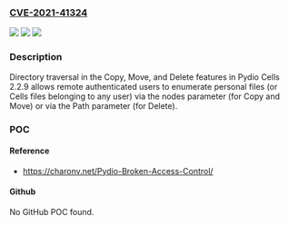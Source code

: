 ### [CVE-2021-41324](https://cve.mitre.org/cgi-bin/cvename.cgi?name=CVE-2021-41324)
![](https://img.shields.io/static/v1?label=Product&message=n%2Fa&color=blue)
![](https://img.shields.io/static/v1?label=Version&message=n%2Fa&color=blue)
![](https://img.shields.io/static/v1?label=Vulnerability&message=n%2Fa&color=brighgreen)

### Description

Directory traversal in the Copy, Move, and Delete features in Pydio Cells 2.2.9 allows remote authenticated users to enumerate personal files (or Cells files belonging to any user) via the nodes parameter (for Copy and Move) or via the Path parameter (for Delete).

### POC

#### Reference
- https://charonv.net/Pydio-Broken-Access-Control/

#### Github
No GitHub POC found.

